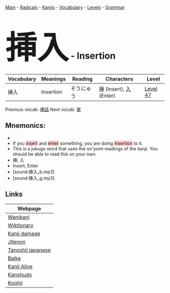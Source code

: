 <style> bigfont {font-size: 100px}</style>
[Main](../README.md) -
[Radicals](../radicals.md) -
[Kanjis](../kanjis.md) -
[Vocabulary](../vocabulary.md) -
[Levels](../levels.md) -
[Grammar](../grammar.md)
# <bigfont> 挿入</bigfont> - Insertion 

| Vocabulary | Meanings | Reading | Characters | Level |
| --- | --- | --- | --- | --- |
| 挿入 | Insertion | そうにゅう |  [挿](../kanjis/挿.md) (Insert), [入](../kanjis/入.md) (Enter) | [Level 47](../levels/wk_level47.md) |

Previous vocab: [挿話](挿話.md) Next vocab: [掌](掌.md) 

## Mnemonics:

* 
* If you <span style="background-color:#ffcccb"> insert</span> and <span style="background-color:#ffcccb"> enter</span> something, you are doing <span style="background-color:#ffcccb"> insertion</span> to it.
* This is a jukugo word that uses the on'yomi readings of the kanji. You should be able to read this on your own.
* 挿, 入
* Insert, Enter
* [sound:挿入_b.mp3]
* [sound:挿入_g.mp3]


## Links 

| Webpage |
| --- |
| [Wanikani          ](https://www.wanikani.com/kanji/挿入) |
| [Wiktionary        ](https://en.wiktionary.org/wiki/挿入) |
| [Kanji damage      ](http://www.kanjidamage.com/kanji/search?utf8=✓&q=挿入) |
| [Jitenon           ](https://jitenon.com/kanji/挿入) |
| [Tanoshii japanese ](https://www.tanoshiijapanese.com/dictionary/kanji.cfm?k=挿入) |
| [Baike             ](https://baike.baidu.com/item/挿入) |
| [Kanji Alive       ](https://app.kanjialive.com/挿入) |
| [Kanshudo          ](https://www.kanshudo.com/searchmn?q=挿入) |
| [Koohii            ](https://kanji.koohii.com/study/kanji/挿入) |
